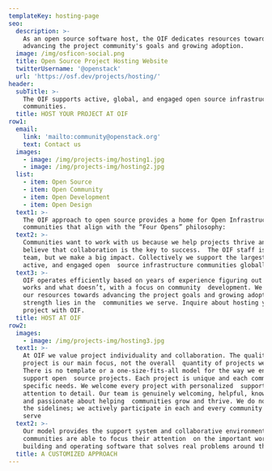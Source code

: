 ```yaml
---
templateKey: hosting-page
seo:
  description: >-
    As an open source software host, the OIF dedicates resources towards
    advancing the project community's goals and growing adoption. 
  image: /img/osficon-social.png
  title: Open Source Project Hosting Website
  twitterUsername: '@openstack'
  url: 'https://osf.dev/projects/hosting/'
header:
  subTitle: >-
    The OIF supports active, global, and engaged open source infrastructure
    communities.
  title: HOST YOUR PROJECT AT OIF
row1:
  email:
    link: 'mailto:community@openstack.org'
    text: Contact us
  images:
    - image: /img/projects-img/hosting1.jpg
    - image: /img/projects-img/hosting2.jpg
  list:
    - item: Open Source
    - item: Open Community
    - item: Open Development
    - item: Open Design
  text1: >-
    The OIF approach to open source provides a home for Open Infrastructure
    communities that align with the “Four Opens” philosophy:      
  text2: >-
    Communities want to work with us because we help projects thrive and truly
    believe that collaboration is the key to success.  The OIF staff is a small
    team, but we make a big impact. Collectively we support the largest, most
    active, and engaged open  source infrastructure communities globally.
  text3: >-
    OIF operates efficiently based on years of experience figuring out what
    works and what doesn’t, with a focus on community  development. We dedicate
    our resources towards advancing the project goals and growing adoption. Our
    strength lies in the  communities we serve. Inquire about hosting your
    project with OIF.
  title: HOST AT OIF
row2:
  images:
    - image: /img/projects-img/hosting3.jpg
  text1: >-
    At OIF we value project individuality and collaboration. The quality of each
    project is our main focus, not the overall  quantity of projects we host.
    There is no template or a one-size-fits-all model for the way we engage and
    support open  source projects. Each project is unique and each community has
    specific needs. We welcome every project with personalized  support and
    attention to detail. Our team is genuinely welcoming, helpful, knowledgeable
    and passionate about helping  communities grow and thrive. We do not sit on
    the sidelines; we actively participate in each and every community that we
    serve        
  text2: >-
    Our model provides the support system and collaborative environment where
    communities are able to focus their attention  on the important work of
    building and operating software that solves real problems around the globe.
  title: A CUSTOMIZED APPROACH
---
```


